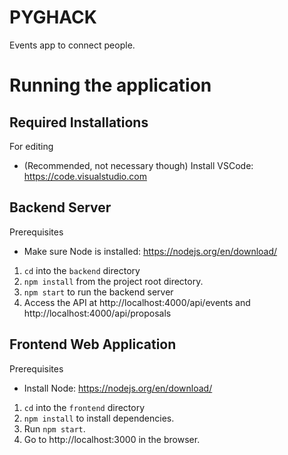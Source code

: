 # PYGHACK

Events app to connect people.

# Running the application

## Required Installations
For editing
- (Recommended, not necessary though) Install VSCode: https://code.visualstudio.com

## Backend Server
Prerequisites
- Make sure Node is installed: https://nodejs.org/en/download/

1. `cd` into the `backend` directory
2. `npm install` from the project root directory.
3. `npm start` to run the backend server
4. Access the API at http://localhost:4000/api/events and http://localhost:4000/api/proposals

## Frontend Web Application
Prerequisites
- Install Node: https://nodejs.org/en/download/

1. `cd` into the `frontend` directory
2. `npm install` to install dependencies.
4. Run `npm start`.
5. Go to http://localhost:3000 in the browser.
